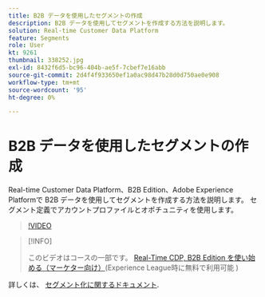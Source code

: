 ```yaml
---
title: B2B データを使用したセグメントの作成
description: B2B データを使用してセグメントを作成する方法を説明します。
solution: Real-time Customer Data Platform
feature: Segments
role: User
kt: 9261
thumbnail: 338252.jpg
exl-id: 8432f6d5-bc96-404b-ae5f-7cbef7e16abb
source-git-commit: 2d4f4f933650ef1a0ac98d47b28d0d750ae0e908
workflow-type: tm+mt
source-wordcount: '95'
ht-degree: 0%

---
```


# B2B データを使用したセグメントの作成

Real-time Customer Data Platform、B2B Edition、Adobe Experience Platformで B2B データを使用してセグメントを作成する方法を説明します。 セグメント定義でアカウントプロファイルとオポチュニティを使用します。

>[!VIDEO](https://video.tv.adobe.com/v/338252?quality=12&learn=on)

>[!INFO]
>
> このビデオはコースの一部です。 [Real-Time CDP, B2B Edition を使い始める（マーケター向け）](https://experienceleague.adobe.com/?recommended=ExperiencePlatform-U-1-2021.rtcdp.b2b)(Experience League時に無料で利用可能 )

詳しくは、 [セグメント化に関するドキュメント](https://experienceleague.adobe.com/docs/experience-platform/rtcdp/profile/profile-browse.html).
